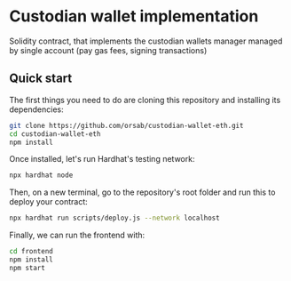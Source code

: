 # Custodian wallet implementation

Solidity contract, that implements the custodian wallets manager managed by single account (pay gas fees, signing transactions)

## Quick start

The first things you need to do are cloning this repository and installing its
dependencies:

```sh
git clone https://github.com/orsab/custodian-wallet-eth.git
cd custodian-wallet-eth
npm install
```

Once installed, let's run Hardhat's testing network:

```sh
npx hardhat node
```

Then, on a new terminal, go to the repository's root folder and run this to
deploy your contract:

```sh
npx hardhat run scripts/deploy.js --network localhost
```

Finally, we can run the frontend with:

```sh
cd frontend
npm install
npm start
```
